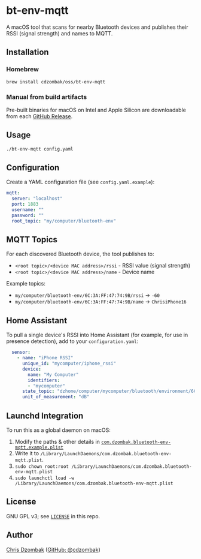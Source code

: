 # bt-env-mqtt

A macOS tool that scans for nearby Bluetooth devices and publishes their RSSI (signal strength) and names to MQTT.

## Installation

### Homebrew

```shell
brew install cdzombak/oss/bt-env-mqtt
```

### Manual from build artifacts

Pre-built binaries for macOS on Intel and Apple Silicon are downloadable from each [GitHub Release](https://github.com/cdzombak/bt-env-mqtt/releases).


## Usage

```bash
./bt-env-mqtt config.yaml
```

## Configuration

Create a YAML configuration file (see `config.yaml.example`):

```yaml
mqtt:
  server: "localhost"
  port: 1883
  username: ""
  password: ""
  root_topic: "my/computer/bluetooth-env"
```

## MQTT Topics

For each discovered Bluetooth device, the tool publishes to:

- `<root topic>/<device MAC address>/rssi` - RSSI value (signal strength)
- `<root topic>/<device MAC address>/name` - Device name

Example topics:
- `my/computer/bluetooth-env/6C:3A:FF:47:74:9B/rssi` → `-60`
- `my/computer/bluetooth-env/6C:3A:FF:47:74:9B/name` → `ChrisiPhone16`

## Home Assistant

To pull a single device's RSSI into Home Assistant (for example, for use in presence detection), add to your `configuration.yaml`:

```yaml
  sensor:
    - name: "iPhone RSSI"
      unique_id: "mycomputer/iphone_rssi"
      device:
        name: "My Computer"
        identifiers:
        - "mycomputer"
      state_topic: "dzhome/computer/mycomputer/bluetooth/environment/6C:3A:FF:47:74:9B/rssi"
      unit_of_measurement: "dB"
```

## Launchd Integration

To run this as a global daemon on macOS:

1. Modify the paths & other details in [`com.dzombak.bluetooth-env-mqtt.example.plist`](com.dzombak.bluetooth-env-mqtt.example.plist)
2. Write it to `/Library/LaunchDaemons/com.dzombak.bluetooth-env-mqtt.plist`.
3. `sudo chown root:root /Library/LaunchDaemons/com.dzombak.bluetooth-env-mqtt.plist`
4. `sudo launchctl load -w /Library/LaunchDaemons/com.dzombak.bluetooth-env-mqtt.plist`

## License

GNU GPL v3; see [`LICENSE`](LICENSE) in this repo.

## Author

[Chris Dzombak](https://www.dzombak.com) ([GitHub: @cdzombak](https://www.github.com/cdzombak))
